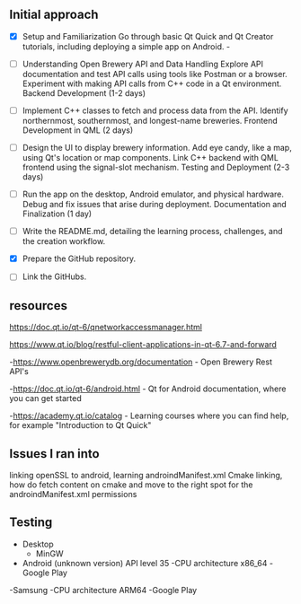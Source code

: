 ## Initial approach

- [X] Setup and Familiarization
  Go through basic Qt Quick and Qt Creator tutorials, including deploying a simple app on Android. - 

- [ ] Understanding Open Brewery API and Data Handling
Explore API documentation and test API calls using tools like Postman or a browser.
Experiment with making API calls from C++ code in a Qt environment.
Backend Development (1-2 days)

- [ ] Implement C++ classes to fetch and process data from the API.
Identify northernmost, southernmost, and longest-name breweries.
Frontend Development in QML (2 days)

- [ ] Design the UI to display brewery information.
  Add eye candy, like a map, using Qt's location or map components.
  Link C++ backend with QML frontend using the signal-slot mechanism.
  Testing and Deployment (2-3 days)

- [ ] Run the app on the desktop, Android emulator, and physical hardware.
  Debug and fix issues that arise during deployment.
  Documentation and Finalization (1 day)

- [ ] Write the README.md, detailing the learning process, challenges, and the creation workflow.
    
- [X]  Prepare the GitHub repository.
      
- [ ]  Link the GitHubs.

## resources
https://doc.qt.io/qt-6/qnetworkaccessmanager.html

https://www.qt.io/blog/restful-client-applications-in-qt-6.7-and-forward

-https://www.openbrewerydb.org/documentation - Open Brewery Rest API's

-https://doc.qt.io/qt-6/android.html - Qt for Android documentation, where you can get started

-https://academy.qt.io/catalog - Learning courses where you can find help, for example "Introduction to Qt Quick"


## Issues I ran into
linking openSSL to android, learning androindManifest.xml  Cmake linking, how do fetch content on cmake and move to the right spot for the androindManifest.xml permissions

## Testing
- Desktop
   - MinGW
- Android (unknown version) API level 35
    -CPU architecture x86_64
    -Google Play
  
-Samsung
    -CPU architecture ARM64
    -Google Play
